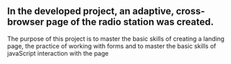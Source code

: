 ## In the developed project, an adaptive, cross-browser page of the radio station was created.
The purpose of this project is to master the basic skills of creating a landing page, the practice of working with forms and to master the basic skills of javaScript interaction with the page
